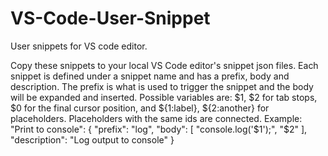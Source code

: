 # VS-Code-User-Snippet
User snippets for VS code editor.

Copy these snippets to your local VS Code editor's snippet json files. Each snippet is defined under a snippet name and has a prefix, body and 
description. The prefix is what is used to trigger the snippet and the body will be expanded and inserted. Possible variables are:
$1, $2 for tab stops, $0 for the final cursor position, and ${1:label}, ${2:another} for placeholders. Placeholders with the 
same ids are connected.
Example:
"Print to console": {
    "prefix": "log",
    "body": [
        "console.log('$1');",
        "$2"
    ],
    "description": "Log output to console"
}